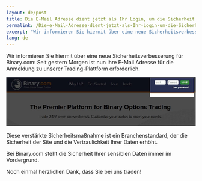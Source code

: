 ```yaml
---
layout: de/post
title: Die E-Mail Adresse dient jetzt als Ihr Login, um die Sicherheit zu erhöhen
permalink: /Die-e-Mail-Adresse-dient-jetzt-als-Ihr-Login-um-die-Sicherheit-zu-erhohen/
excerpt: "Wir informieren Sie hiermit über eine neue Sicherheitsverbesserung für Binary.com: Seit gestern Morgen ist nun Ihre E-Mail Adresse für die Anmeldung..."
lang: de 
---
```



Wir informieren Sie hiermit über eine neue Sicherheitsverbesserung für Binary.com: Seit gestern Morgen ist nun Ihre E-Mail Adresse für die Anmeldung zu unserer Trading-Plattform erforderlich.

![](/images/loginid-email-new.jpg)

Diese verstärkte Sicherheitsmaßnahme ist ein Branchenstandard, der die Sicherheit der Site und die Vertraulichkeit Ihrer Daten erhöht.

Bei Binary.com steht die Sicherheit Ihrer sensiblen Daten immer im Vordergrund.

Noch einmal herzlichen Dank, dass Sie bei uns traden!
